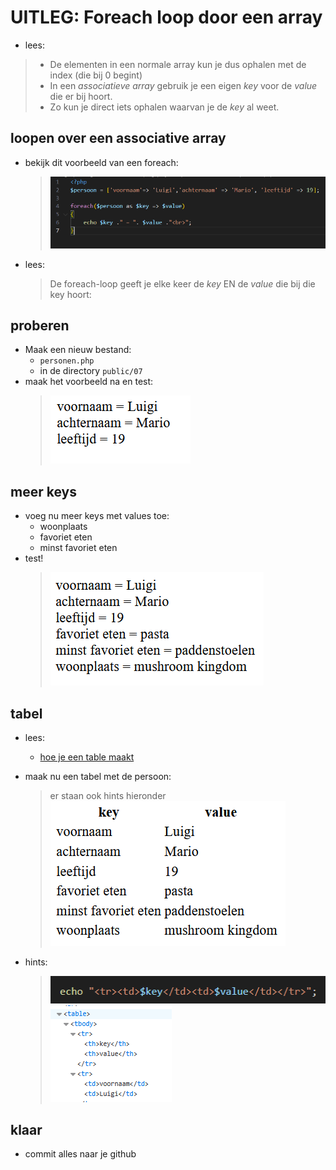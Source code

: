 
# UITLEG: Foreach loop door een array

- lees:
> - De elementen in een normale array kun je dus ophalen met de index (die bij 0 begint)
> - In een *associatieve array* gebruik je een eigen *key* voor de *value* die er bij hoort.
> - Zo kun je direct iets ophalen waarvan je de *key* al weet.



## loopen over een associative array

- bekijk dit voorbeeld van een foreach:
    > ![](img/foreach-loop.png)
- lees:
    > De foreach-loop geeft je elke keer de *key* EN de *value* die bij die key hoort:

## proberen

- Maak een nieuw bestand:
    - `personen.php`
    - in de directory `public/07`
- maak het voorbeeld na en test:
    > ![](img/foreach-result.png)

## meer keys

- voeg nu meer keys met values toe:
    - woonplaats
    - favoriet eten
    - minst favoriet eten
- test!
    > ![](img/meerkeys.png)

## tabel

- lees:
    - [hoe je een table maakt](https://developer.mozilla.org/en-US/docs/Learn/HTML/Tables/Basics#active_learning_creating_your_first_table)

 - maak nu een tabel met de persoon:
    > er staan ook hints hieronder
    > ![](img/tablemario.png)

- hints:
    > ![](img/hint1.png)
    > ![](img/hint2.png)
 
## klaar
- commit alles naar je github